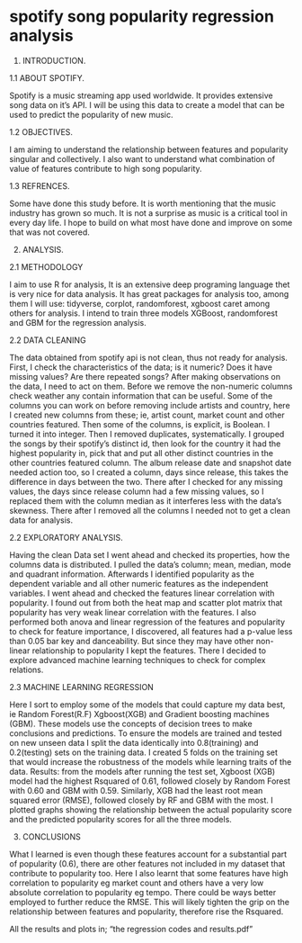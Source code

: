 # spotify song popularity regression analysis

1.	INTRODUCTION.

1.1	ABOUT SPOTIFY.

Spotify is a music streaming app used worldwide. It provides extensive song data on it’s API. I will be using this data to create a model that can be used to predict the popularity of new music.

1.2	OBJECTIVES.

I am aiming to understand the relationship between features and popularity singular and collectively. I also want to understand what combination of value of features contribute to high song popularity.

1.3	REFRENCES.

Some have done this study before. It is worth mentioning that the music industry has grown so much. It is not a surprise as music is a critical tool in every day life. I hope to build on what most have done and improve on some that was not covered.

2.	ANALYSIS.

2.1 METHODOLOGY

I aim to use R for analysis, It is an extensive deep programing language thet is very nice for data analysis. It has great packages for analysis too, among them I will use: tidyverse, corplot, randomforest, xgboost caret among others for analysis. I intend to train three models XGBoost, randomforest and GBM for the regression analysis.

2.2 DATA CLEANING

The data obtained from spotify api is not clean, thus not ready for analysis. 
First, I check the characteristics of the data; is it numeric? Does it have missing values? Are there repeated songs? 
After making observations on the data, I need to act on them. Before we remove the non-numeric columns check weather any contain information that can be useful.
Some of the columns you can work on before removing include artists and country, here I created new columns from these; ie, artist count, market count and other countries featured.
Then some of the columns, is explicit, is Boolean. I turned it into integer. Then I removed duplicates, systematically. I grouped the songs by their spotify’s distinct id, then look for the country it had the highest popularity in, pick that and put all other distinct countries in the other countries featured column.
The album release date and snapshot date needed action too, so I created a column, days since release, this takes the difference in days between the two. There after I checked for any missing values, the days since release column had a few missing values, so I replaced them with the column median as it interferes less with the data’s skewness.
There after I removed all the columns I needed not to get a clean data for analysis.

2.2 EXPLORATORY ANALYSIS.

Having the clean Data set I went ahead and checked its properties, how the columns data is distributed. I pulled the data’s column; mean, median, mode and quadrant information.
Afterwards I identified popularity as the dependent variable and all other numeric features as the independent variables.
I went ahead and checked the features linear correlation with popularity. I found out from both the heat map and scatter plot matrix that popularity has very weak linear correlation with the features.
I also performed both anova and linear regression of the features and popularity to check for feature importance, I discovered, all features had a p-value less than 0.05 bar key and danceability. But since they may have other non-linear relationship to popularity I kept the features.
There I decided to explore advanced machine learning techniques to check for complex relations.

2.3 MACHINE LEARNING REGRESSION

Here I sort to employ some of the models that could capture my data best, ie Random Forest(R.F) Xgboost(XGB) and Gradient boosting machines (GBM). These models use the concepts of decision trees to make conclusions and predictions. 
To ensure the models are trained and tested on new unseen data I split the data identically into 0.8(training) and 0.2(testing) sets on the training data. I created 5 folds on the training set that would increase the robustness of the models while learning traits of the data.
Results: from the models after running the test set, Xgboost (XGB) model had the highest Rsquared of 0.61, followed closely by Random Forest with 0.60 and GBM with 0.59. Similarly, XGB had the least root mean squared error (RMSE), followed closely by RF and GBM with the most. 
I plotted graphs showing the relationship between the actual popularity score and the predicted popularity scores for all the three models.

3.	CONCLUSIONS

What I learned is even though these features account for a substantial part of popularity (0.6), there are other features not included in my dataset that contribute to popularity too. 
Here I also learnt that some features have high correlation to popularity eg market count and others have a very low absolute correlation to popularity eg tempo.
There could be ways better employed to further reduce the RMSE. This will likely tighten the grip on the relationship between features and popularity, therefore rise the Rsquared. 


All the results and plots in; “the regression codes and results.pdf”


 
